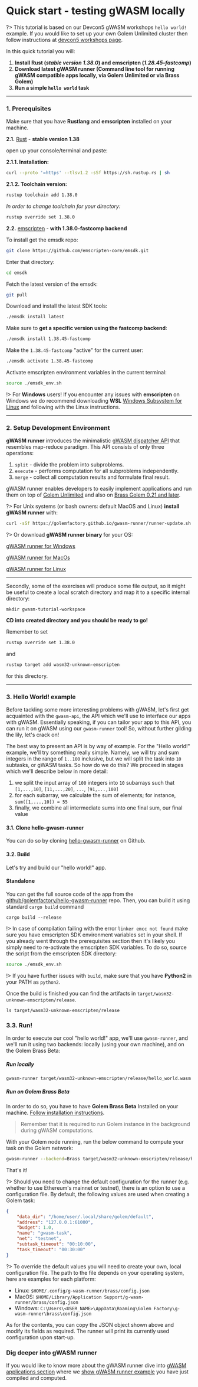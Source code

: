 # Quick start - testing gWASM locally

?> This tutorial is based on our Devcon5 gWASM workshops `hello world!` example. If you would like to set up your own Golem Unlimited cluster then follow instructions at [devcon5 workshops page](https://devcon.golem.network).

In this quick tutorial you will:

1. **Install Rust (*stable version 1.38.0*) and emscripten (*1.28.45-fastcomp*)**
2. **Download latest gWASM runner (Command line tool for running gWASM compatible apps locally, via Golem Unlimited or via Brass Golem)**
3. **Run a simple `hello world` task**


---

### 1. Prerequisites

Make sure that you have **Rustlang** and **emscripten** installed on your machine. 

**2.1.** [Rust](https://www.rust-lang.org/tools/install) - **stable version 1.38** 

open up your console/terminal and paste:

**2.1.1. Installation:**

```bash
curl --proto '=https' --tlsv1.2 -sSf https://sh.rustup.rs | sh
```

**2.1.2. Toolchain version:**

```bash
rustup toolchain add 1.38.0
``` 

*In order to change toolchain for your directory:*

```bash
rustup override set 1.38.0
```

**2.2.** [emscripten](https://emscripten.org/docs/getting_started/downloads.html#installation-instructions) - **with 1.38.0-fastcomp backend**

To install get the emsdk repo:
```bash
git clone https://github.com/emscripten-core/emsdk.git
```

Enter that directory:
```bash
cd emsdk
```

Fetch the latest version of the emsdk:
```bash
git pull
```

Download and install the latest SDK tools:
```bash
./emsdk install latest
```

Make sure to **get a specific version using the fastcomp backend**:
```bash
./emsdk install 1.38.45-fastcomp
```

Make the `1.38.45-fastcomp` "active" for the current user:
```bash
./emsdk activate 1.38.45-fastcomp
```

Activate emscripten environment variables in the current terminal:
```bash
source ./emsdk_env.sh
```


!> For **Windows** users! If you encounter any issues with **emscripten** on Windows we do recommend downloading **WSL** [Windows Subsystem for Linux](https://docs.microsoft.com/pl-pl/windows/wsl/install-win10) and following with the Linux instructions.


----

### 2. Setup Development Environment

**gWASM runner** introduces the minimalistic [gWASM dispatcher API](https://golemfactory.github.io/gwasm-runner/gwasm_dispatcher/index.html) that resembles map-reduce paradigm.
This API consists of only three operations:

1. `split` - divide the problem into subproblems.
2. `execute` - performs computation for all subproblems independently.
3. `merge` - collect all computation results and formulate final result.

gWASM runner enables developers to easily implement applications and run them on top of [Golem Unlimited](https://github.com/golemfactory/golem-unlimited) and also on [Brass Golem 0.21 and later](Products/Brass-Beta/Installation).

?> For Unix systems (or bash owners: default MacOS and Linux) **install gWASM runner** with:

```bash
curl -sSf https://golemfactory.github.io/gwasm-runner/runner-update.sh | bash
```

?> Or download **gWASM runner binary** for your OS:


[gWASM runner for Windows](https://github.com/golemfactory/gwasm-runner/releases/download/0.3.1/gwasm-runner-win64-0.3.1.zip)


[gWASM runner for MacOs](https://github.com/golemfactory/gwasm-runner/releases/download/0.3.1/gwasm-runner-macos-0.3.1.tar.gz)


[gWASM runner for Linux](https://github.com/golemfactory/gwasm-runner/releases/download/0.3.1/gwasm-runner-linux-0.3.1.tar.gz)



---

Secondly, some of the exercises will produce some file output, so it might be useful to
create a local scratch directory and map it to a specific internal directory:

```
mkdir gwasm-tutorial-workspace
```

**CD into created directory and you should be ready to go!**

Remember to set 

```bash
rustup override set 1.38.0
``` 

and

```bash
rustup target add wasm32-unknown-emscripten
```

for this directory.

---

### 3. Hello World! example

Before tackling some more interesting problems with gWASM, let's first get acquainted with
the `gwasm-api`, the API which we'll use to interface our apps with gWASM. Essentially
speaking, if you can tailor your app to this API, you can run it on gWASM using our
`gwasm-runner` tool! So, without further gilding the lily, let's crack on!

The best way to present an API is by way of example. For the "Hello world!" example,
we'll try something really simple. Namely, we will try and sum integers in the range
of `1..100` inclusive, but we will split the task into `10` subtasks, or gWASM tasks.
So how do we do this? We proceed in stages which we'll describe below in more detail:
  1. we split the input array of `100` integers into `10` subarrays such that `[1,...,10]`,
     `[11,...,20]`, `...`, `[91,...,100]`
  2. for each subarray, we calculate the sum of elements; for instance, `sum([1,...,10]) = 55`
  3. finally, we combine all intermediate sums into one final sum, our final value

#### 3.1. Clone hello-gwasm-runner

You can do so by cloning [hello-gwasm-runner] on Github.

[hello-gwasm-runner]: https://github.com/golemfactory/hello-gwasm-runner

#### 3.2. Build

Let's try and build our "hello world!" app.


#### Standalone

You can get the full source code of the app
from the [github/golemfactory/hello-gwasm-runner](https://github.com/golemfactory/hello-gwasm-runner) repo. Then, you can build it using standard
`cargo build` command

```
cargo build --release
```

!> In case of compilation failing with the error `linker emcc not found` make sure you have emscripten SDK environment variables set in your shell. If you already went through the prerequisites section then it's likely you simply need to re-activate the emscripten SDK variables. To do so, source the script from the emscripten SDK directory:

```bash
source ./emsdk_env.sh
```

!> If you have further issues with `build`, make sure that you have **Python2** in your PATH as `python2`.

Once the build is finished you can find the artifacts in `target/wasm32-unknown-emscripten/release`. 

```
ls target/wasm32-unknown-emscripten/release
```

### 3.3. Run!

In order to execute our cool "hello world!" app, we'll use `gwasm-runner`, and we'll run it using two backends: locally (using your own machine), and on the Golem Brass Beta:

##### Run locally

```
gwasm-runner target/wasm32-unknown-emscripten/release/hello_world.wasm
```

##### Run on Golem Brass Beta

In order to do so, you have to have **Golem Brass Beta** Installed on your machine. [Follow installation instructions](https://docs.golem.network/#/Products/Brass-Beta/Installation). 

> Remember that it is required to run Golem instance in the background during gWASM computations.

With your Golem node running, run the below command to compute your task on the Golem network:

```bash
gwasm-runner --backend=Brass target/wasm32-unknown-emscripten/release/hello_world.wasm
```

That's it!

?> Should you need to change the default configuration for the runner (e.g. whether to use Ethereum's mainnet or testnet), there is an option to use a configuration file. By default, the following values are used when creating a Golem task:

```json
{
    "data_dir": "/home/user/.local/share/golem/default",
    "address": "127.0.0.1:61000",
    "budget": 1.0,
    "name": "gwasm-task",
    "net": "testnet",
    "subtask_timeout": "00:10:00",
    "task_timeout": "00:30:00"
}
```

?> To override the default values you will need to create your own, local configuration file. The path to the file depends on your operating system, here are examples for each platform:
- Linux: `$HOME/.config/g-wasm-runner/brass/config.json` 
- MacOS: `$HOME/Library/Application Support/g-wasm-runner/brass/config.json`
- Windows: `C:\Users\<USER_NAME>\AppData\Roaming\Golem Factory\g-wasm-runner\brass\config.json`

As for the contents, you can copy the JSON object shown above and modify its fields as required. The runner will print its currently used configuration upon start-up.


### Dig deeper into gWASM runner

If you would like to know more about the gWASM runner dive into [gWASM applications section](Products/gWASM/gWASM-applications?id=introduction-to-gwasm-applications) where we [show gWASM runner example](/Products/gWASM/gWASM-applications?id=gwasm-runner) you have just compiled and computed. 
